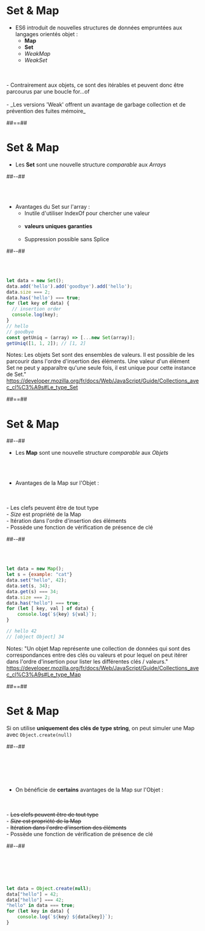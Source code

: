 <!-- .slide -->

# Set & Map

- ES6 introduit de nouvelles structures de données empruntées aux langages orientés objet :
    - **Map**
    - **Set**
    - *WeakMap*
    - *WeakSet*
<br />
<br />
- Contrairement aux objets, ce sont des itérables et peuvent donc être parcourus par une boucle for...of
<br />
<br />
- _Les versions 'Weak' offrent un avantage de garbage collection et de prévention des fuites mémoire_
<!-- .element: class="list-fragment" -->

##==##

<!-- .slide: class="two-column-layout" -->

# Set & Map

- Les **Set** sont une nouvelle structure _comparable_ aux _Arrays_

##--##

<!-- .slide: class="with-code" -->

<br/>
<br/>

- Avantages du Set sur l'array :
  - Inutile d'utiliser IndexOf pour chercher une valeur<br/><br/>
  - **valeurs uniques garanties**<br/><br/>
  - Suppression possible sans Splice

##--##

<!-- .slide: class="with-code" -->

<br/>
<br/>

```javascript
let data = new Set();
data.add('hello').add('goodbye').add('hello');
data.size === 2;
data.has('hello') === true;
for (let key of data) {
  // insertion order
  console.log(key);
}
// hello
// goodbye
const getUniq = (array) => [...new Set(array)];
getUniq([1, 1, 2]); // [1, 2]
```
<!-- .element: class="fragment" -->

Notes:
Les objets Set sont des ensembles de valeurs. Il est possible de les parcourir dans l'ordre d'insertion des éléments.
Une valeur d'un élément Set ne peut y apparaître qu'une seule fois, il est unique pour cette instance de Set."
https://developer.mozilla.org/fr/docs/Web/JavaScript/Guide/Collections_avec_cl%C3%A9s#Le_type_Set

##==##

<!-- .slide: class="two-column-layout" -->

# Set & Map

##--##

- Les **Map** sont une nouvelle structure _comparable_ aux _Objets_

<!-- .slide: class="with-code" -->

<br/>
<br/>

- Avantages de la Map sur l'Objet :
<br/>
<br/>
  - Les clefs peuvent être de tout type
  <br/>
  - <em>Size</em> est propriété de la Map
  <br/>
  - Itération dans l'ordre d'insertion des éléments
  <br/>
  - Possède une fonction de vérification de présence de clé

##--##

<!-- .slide: class="with-code" -->

<br/>
<br/>

```javascript
let data = new Map();
let s = {example: "cat"}
data.set("hello", 42);
data.set(s, 34);
data.get(s) === 34;
data.size === 2;
data.has("hello") === true;
for (let [ key, val ] of data) { 
    console.log(`${key} ${val}`);
}

// hello 42
// [object Object] 34
```
<!-- .element: class="fragment" -->

Notes:
"Un objet Map représente une collection de données qui sont des correspondances entre des clés ou valeurs et pour lequel on peut itérer dans l'ordre d'insertion pour lister les différentes clés / valeurs."
https://developer.mozilla.org/fr/docs/Web/JavaScript/Guide/Collections_avec_cl%C3%A9s#Le_type_Map

##==##

<!-- .slide: class="two-column-layout" -->

# Set & Map

Si on utilise **uniquement des clés de type string**, on peut simuler une Map avec `Object.create(null)`

##--##

<!-- .slide -->

<br/>
<br/>
<br/>
<br/>

- On bénéficie de __certains__ avantages de la Map sur l'Objet :
<br/>
<br/>
  - <strike>Les clefs peuvent être de tout type</strike>
  <br/>
  - <strike><em>Size</em> est propriété de la Map</strike>
  <br/>
  - <strike>Itération dans l'ordre d'insertion des éléments</strike>
  <br/>
  - Possède une fonction de vérification de présence de clé
  
##--##

<!-- .slide: class="with-code" -->

<br/>
<br/>
<br/>
<br/>

```javascript
let data = Object.create(null);
data["hello"] = 42;
data["hello"] === 42;
"hello" in data === true;
for (let key in data) { 
    console.log(`${key} ${data[key]}`);
}
```
<!-- .element: class="fragment" -->
